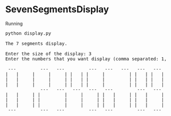 # SevenSegmentsDisplay

Running

<pre>
python display.py

The 7 segments display.

Enter the size of the display: 3
Enter the numbers that you want display (comma separated: 1,2,3): 0,1,2,3,4,5,6,7,8,9

 ---         ---   ---         ---   ---   ---   ---   --- 
|   |     |     |     | |   | |     |         | |   | |   |
|   |     |     |     | |   | |     |         | |   | |   |
|   |     |     |     | |   | |     |         | |   | |   |
             ---   ---   ---   ---   ---         ---   --- 
|   |     | |         |     |     | |   |     | |   |     |
|   |     | |         |     |     | |   |     | |   |     |
|   |     | |         |     |     | |   |     | |   |     |
 ---         ---   ---         ---   ---         ---   --- 
</pre>